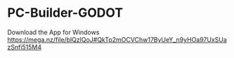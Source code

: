 # PC-Builder-GODOT


Download the App for Windows
https://mega.nz/file/blQzlQoJ#QkTp2mOCVChw17ByUeY_n9yHOa97UxSUazSnfi515M4
